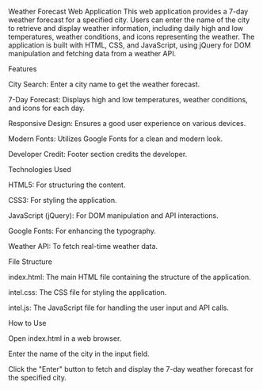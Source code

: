Weather Forecast Web Application
This web application provides a 7-day weather forecast for a specified city. Users can enter the name of the city to retrieve and display weather information, including daily high and low temperatures, weather conditions, and icons representing the weather. The application is built with HTML, CSS, and JavaScript, using jQuery for DOM manipulation and fetching data from a weather API.

Features

City Search: Enter a city name to get the weather forecast.

7-Day Forecast: Displays high and low temperatures, weather conditions, and icons for each day.

Responsive Design: Ensures a good user experience on various devices.

Modern Fonts: Utilizes Google Fonts for a clean and modern look.

Developer Credit: Footer section credits the developer.

Technologies Used

HTML5: For structuring the content.

CSS3: For styling the application.

JavaScript (jQuery): For DOM manipulation and API interactions.

Google Fonts: For enhancing the typography.

Weather API: To fetch real-time weather data.

File Structure

index.html: The main HTML file containing the structure of the application.

intel.css: The CSS file for styling the application.

intel.js: The JavaScript file for handling the user input and API calls.

How to Use

Open index.html in a web browser.

Enter the name of the city in the input field.

Click the "Enter" button to fetch and display the 7-day weather forecast for the specified city.
